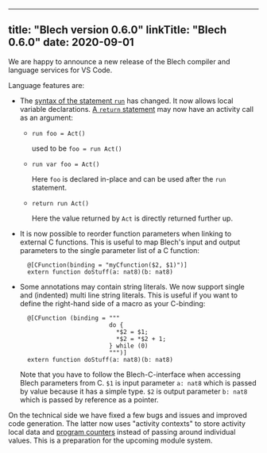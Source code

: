 
---
title: "Blech version 0.6.0"
linkTitle: "Blech 0.6.0"
date: 2020-09-01
---

We are happy to announce a new release of the Blech compiler and language services for VS Code.

Language features are:
* The [syntax of the statement `run`](/docs/user-manual/statements/#run) has changed. It now allows local variable declarations. [A `return` statement](/docs/user-manual/statements/#return) may now have an activity call as an argument:
  * `run foo = Act()` 
  
    used to be `foo = run Act()` 
  * `run var foo = Act()` 
    
    Here `foo` is declared in-place and can be used after the `run` statement.
  * `return run Act()` 
  
    Here the value returned by `Act` is directly returned further up.
* It is now possible to reorder function parameters when linking to external C functions. This is useful to map Blech's input and output parameters to the single parameter list of a C function:

        @[CFunction(binding = "myCfunction($2, $1)")]
        extern function doStuff(a: nat8)(b: nat8)

* Some annotations may contain string literals. We now support single and (indented) multi line string literals. This is useful if you want to define the right-hand side of a macro as your C-binding:
        
        @[CFunction (binding = """
                               do {
                                 *$2 = $1;
                                 *$2 = *$2 + 1;
                               } while (0)
                               """)]
        extern function doStuff(a: nat8)(b: nat8)
        
    Note that you have to follow the Blech-C-interface when accessing Blech parameters from C. 
    `$1` is input parameter `a: nat8` which is passed by value because it has a simple type.
    `$2` is output parameter `b: nat8` which is passed by reference as a pointer.

On the technical side we have fixed a few bugs and issues and improved code generation.
The latter now uses "activity contexts" to store activity local data and [program counters](/docs/blechc-development/pctree/) instead of passing around individual values.
This is a preparation for the upcoming module system.